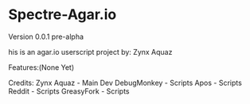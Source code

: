 # Spectre-Agar.io

Version 0.0.1 pre-alpha

his is an agar.io userscript project by: Zynx Aquaz

Features:(None Yet)

Credits:
Zynx Aquaz - Main Dev
DebugMonkey - Scripts
Apos - Scripts
Reddit - Scripts
GreasyFork - Scripts
